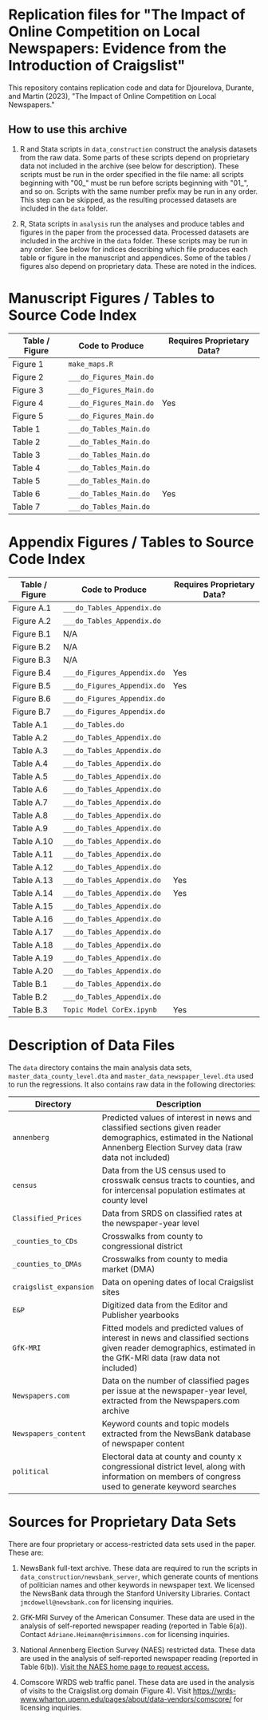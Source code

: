# Replication files for "The Impact of Online Competition on Local Newspapers: Evidence from the Introduction of Craigslist"

This repository contains replication code and data for Djourelova, Durante, and Martin (2023), "The Impact of Online Competition on Local Newspapers."

## How to use this archive

1. R and Stata scripts in `data_construction` construct the analysis datasets from the raw data. Some parts of these scripts depend on proprietary data not included in the archive (see below for description). These scripts must be run in the order specified in the file name: all scripts beginning with "00_" must be run before scripts beginning with "01_", and so on. Scripts with the same number prefix may be run in any order. This step can be skipped, as the resulting processed datasets are included in the `data` folder.

2. R, Stata scripts in `analysis` run the analyses and produce tables and figures in the paper from the processed data. Processed datasets are included in the archive in the `data` folder. These scripts may be run in any order. See below for indices describing which file produces each table or figure in the manuscript and appendices. Some of the tables / figures also depend on proprietary data. These are noted in the indices.



# Manuscript Figures / Tables to Source Code Index

Table / Figure | Code to Produce | Requires Proprietary Data?
------ | ------ | ------
Figure 1   | `make_maps.R` | 
Figure 2   | `___do_Figures_Main.do` | 
Figure 3   | `___do_Figures_Main.do` |
Figure 4   | `___do_Figures_Main.do` | Yes
Figure 5   | `___do_Figures_Main.do` |
Table 1    | `___do_Tables_Main.do` |
Table 2    | `___do_Tables_Main.do` |
Table 3    | `___do_Tables_Main.do` |
Table 4    | `___do_Tables_Main.do` |
Table 5    | `___do_Tables_Main.do` | 
Table 6    | `___do_Tables_Main.do` | Yes
Table 7    | `___do_Tables_Main.do` | 


# Appendix Figures / Tables to Source Code Index

Table / Figure | Code to Produce | Requires Proprietary Data?
------ | ------ | ------
Figure A.1   | `___do_Tables_Appendix.do` |
Figure A.2   | `___do_Tables_Appendix.do` |
Figure B.1 | N/A | 
Figure B.2 | N/A |  
Figure B.3 | N/A | 
Figure B.4 | `___do_Figures_Appendix.do` | Yes
Figure B.5 | `___do_Figures_Appendix.do` | Yes
Figure B.6 | `___do_Figures_Appendix.do` | 
Figure B.7 | `___do_Figures_Appendix.do` | 
Table A.1  | `___do_Tables.do` | 
Table A.2  | `___do_Tables_Appendix.do`  | 
Table A.3  | `___do_Tables_Appendix.do`  | 
Table A.4  | `___do_Tables_Appendix.do` | 
Table A.5  | `___do_Tables_Appendix.do` | 
Table A.6  | `___do_Tables_Appendix.do` | 
Table A.7  | `___do_Tables_Appendix.do` | 
Table A.8  | `___do_Tables_Appendix.do` | 
Table A.9  | `___do_Tables_Appendix.do` | 
Table A.10  | `___do_Tables_Appendix.do` | 
Table A.11 | `___do_Tables_Appendix.do` | 
Table A.12  | `___do_Tables_Appendix.do` | 
Table A.13  | `___do_Tables_Appendix.do` | Yes
Table A.14 | `___do_Tables_Appendix.do` | Yes
Table A.15  | `___do_Tables_Appendix.do` | 
Table A.16  | `___do_Tables_Appendix.do` | 
Table A.17  | `___do_Tables_Appendix.do` | 
Table A.18  | `___do_Tables_Appendix.do` | 
Table A.19  | `___do_Tables_Appendix.do` | 
Table A.20  | `___do_Tables_Appendix.do` |
Table B.1  | `___do_Tables_Appendix.do` | 
Table B.2  | `___do_Tables_Appendix.do` |
Table B.3  | `Topic Model CorEx.ipynb` | Yes

# Description of Data Files

The `data` directory contains the main analysis data sets, `master_data_county_level.dta` and `master_data_newspaper_level.dta` used to run the regressions. It also contains raw data in the following directories: 


Directory | Description
------ | ------ 
`annenberg` | Predicted values of interest in news and classified sections given reader demographics, estimated in the National Annenberg Election Survey data (raw data not included)
`census` | Data from the US census used to crosswalk census tracts to counties, and for intercensal population estimates at county level
`Classified_Prices` | Data from SRDS on classified rates at the newspaper-year level
`_counties_to_CDs` | Crosswalks from county to congressional district
`_counties_to_DMAs` | Crosswalks from county to media market (DMA)
`craigslist_expansion` | Data on opening dates of local Craigslist sites
`E&P` | Digitized data from the Editor and Publisher yearbooks
`GfK-MRI` | Fitted models and predicted values of interest in news and classified sections given reader demographics, estimated in the GfK-MRI data (raw data not included)
`Newspapers.com` | Data on the number of classified pages per issue at the newspaper-year level, extracted from the Newspapers.com archive
`Newspapers_content` | Keyword counts and topic models extracted from the NewsBank database of newspaper content
`political` | Electoral data at county and county x congressional district level, along with information on members of congress used to generate keyword searches


# Sources for Proprietary Data Sets

There are four proprietary or access-restricted data sets used in the paper. These are:

1. NewsBank full-text archive. These data are required to run the scripts in `data_construction/newsbank_server`, which generate counts of mentions of politician names and other keywords in newspaper text. We licensed the NewsBank data through the Stanford University Libraries. Contact `jmcdowell@newsbank.com` for licensing inquiries. 

1. GfK-MRI Survey of the American Consumer. These data are used in the analysis of self-reported newspaper reading (reported in Table 6(a)). Contact `Adriane.Heimann@mrisimmons.com` for licensing inquiries.

1. National Annenberg Election Survey (NAES) restricted data. These data are used in the analysis of self-reported newspaper reading (reported in Table 6(b)). [Visit the NAES home page to request access.](https://www.annenbergpublicpolicycenter.org/political-communication/naes/)

1. Comscore WRDS web traffic panel. These data are used in the analysis of visits to the Craigslist.org domain (Figure 4). Visit https://wrds-www.wharton.upenn.edu/pages/about/data-vendors/comscore/ for licensing inquiries.
